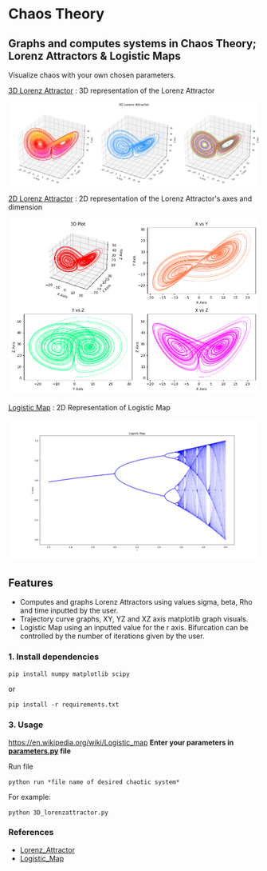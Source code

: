 
# Chaos Theory

## Graphs and computes systems in Chaos Theory; Lorenz Attractors & Logistic Maps

Visualize chaos with your own chosen parameters.

<p align="center">

[3D Lorenz Attractor](./3D_Lorenz_Attractor.py) : 3D representation of the Lorenz Attractor

<img width="800px" src="assets\3d_lorenz.png">

[2D Lorenz Attractor](./2D_Lorenz_Attractor.py) : 2D representation of the Lorenz Attractor's axes and dimension

<img width="850px" src="assets\2d_lorenz.png">

[Logistic Map](./logisticmap.py) : 2D Representation of Logistic Map

<img width="600px" src="assets\LogisticMap.png">
</p>

## Features

- Computes and graphs Lorenz Attractors using values sigma, beta, Rho and time inputted by the user.
- Trajectory curve graphs, XY, YZ and XZ axis matplotlib graph visuals.
- Logistic Map using an inputted value for the r axis. Bifurcation can be controlled by the number of iterations given by the user.

### 1. Install dependencies

```shell
pip install numpy matplotlib scipy
```

or

```shell
pip install -r requirements.txt
```

### 3. Usage
<https://en.wikipedia.org/wiki/Logistic_map>
**Enter your parameters in [parameters.py](/Math_Chaos/Chaos-Theory_Visuals/parameters.py) file**

Run file

```shell
python run *file name of desired chaotic system*
```

For example:

```shell
python 3D_lorenzattractor.py
```

### References

- [Lorenz_Attractor](https://en.wikipedia.org/wiki/Lorenz_system)
- [Logistic_Map](https://en.wikipedia.org/wiki/Logistic_map)
